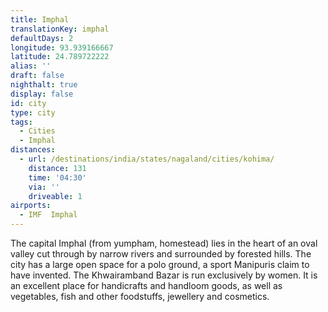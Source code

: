 ```yaml
---
title: Imphal
translationKey: imphal
defaultDays: 2
longitude: 93.939166667
latitude: 24.789722222
alias: ''
draft: false
nighthalt: true
display: false
id: city
type: city
tags:
  - Cities
  - Imphal
distances:
  - url: /destinations/india/states/nagaland/cities/kohima/
    distance: 131
    time: '04:30'
    via: ''
    driveable: 1
airports:
  - IMF  Imphal
---
```









The capital Imphal (from yumpham, homestead) lies in the heart of an oval valley cut through by narrow rivers and surrounded by forested hills. The city has a large open space for a polo ground, a sport Manipuris claim to have invented. The Khwairamband Bazar is run exclusively by women. It is an excellent place for handicrafts and handloom goods, as well as vegetables, fish and other foodstuffs, jewellery and cosmetics.